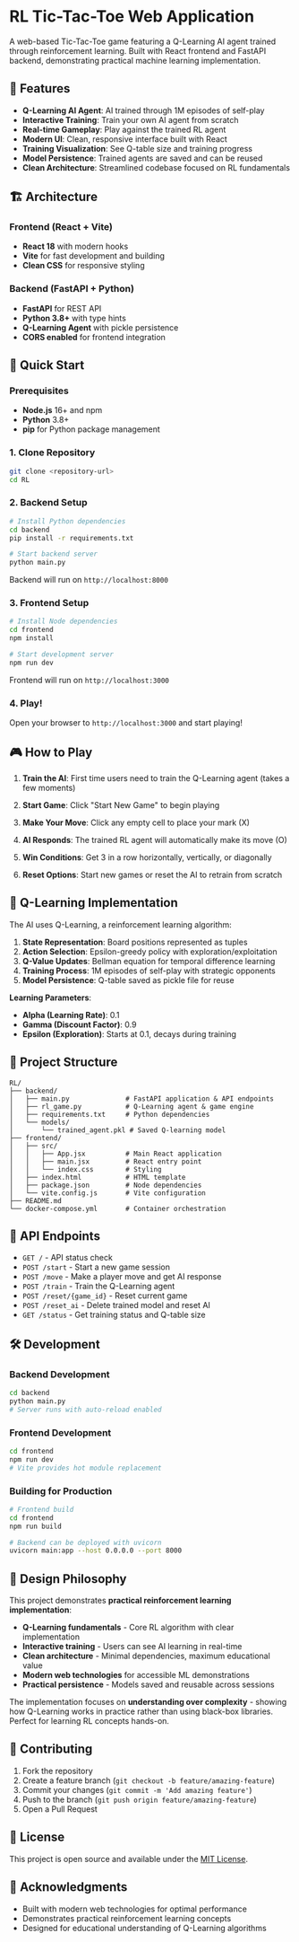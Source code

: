 # RL Tic-Tac-Toe Web Application

A web-based Tic-Tac-Toe game featuring a Q-Learning AI agent trained through reinforcement learning. Built with React frontend and FastAPI backend, demonstrating practical machine learning implementation.

## 🎯 Features

- **Q-Learning AI Agent**: AI trained through 1M episodes of self-play
- **Interactive Training**: Train your own AI agent from scratch
- **Real-time Gameplay**: Play against the trained RL agent
- **Modern UI**: Clean, responsive interface built with React
- **Training Visualization**: See Q-table size and training progress
- **Model Persistence**: Trained agents are saved and can be reused
- **Clean Architecture**: Streamlined codebase focused on RL fundamentals

## 🏗️ Architecture

### Frontend (React + Vite)
- **React 18** with modern hooks
- **Vite** for fast development and building
- **Clean CSS** for responsive styling

### Backend (FastAPI + Python)
- **FastAPI** for REST API
- **Python 3.8+** with type hints
- **Q-Learning Agent** with pickle persistence
- **CORS enabled** for frontend integration

## 🚀 Quick Start

### Prerequisites
- **Node.js** 16+ and npm
- **Python** 3.8+
- **pip** for Python package management

### 1. Clone Repository
```bash
git clone <repository-url>
cd RL
```

### 2. Backend Setup
```bash
# Install Python dependencies
cd backend
pip install -r requirements.txt

# Start backend server
python main.py
```
Backend will run on `http://localhost:8000`

### 3. Frontend Setup
```bash
# Install Node dependencies
cd frontend
npm install

# Start development server
npm run dev
```
Frontend will run on `http://localhost:3000`

### 4. Play!
Open your browser to `http://localhost:3000` and start playing!

## 🎮 How to Play

1. **Train the AI**: First time users need to train the Q-Learning agent (takes a few moments)

2. **Start Game**: Click "Start New Game" to begin playing

3. **Make Your Move**: Click any empty cell to place your mark (X)

4. **AI Responds**: The trained RL agent will automatically make its move (O)

5. **Win Conditions**: Get 3 in a row horizontally, vertically, or diagonally

6. **Reset Options**: Start new games or reset the AI to retrain from scratch

## 🧠 Q-Learning Implementation

The AI uses Q-Learning, a reinforcement learning algorithm:

1. **State Representation**: Board positions represented as tuples
2. **Action Selection**: Epsilon-greedy policy with exploration/exploitation
3. **Q-Value Updates**: Bellman equation for temporal difference learning
4. **Training Process**: 1M episodes of self-play with strategic opponents
5. **Model Persistence**: Q-table saved as pickle file for reuse

**Learning Parameters**:
- **Alpha (Learning Rate)**: 0.1
- **Gamma (Discount Factor)**: 0.9  
- **Epsilon (Exploration)**: Starts at 0.1, decays during training

## 📁 Project Structure

```
RL/
├── backend/
│   ├── main.py              # FastAPI application & API endpoints
│   ├── rl_game.py           # Q-Learning agent & game engine
│   ├── requirements.txt     # Python dependencies
│   └── models/
│       └── trained_agent.pkl # Saved Q-learning model
├── frontend/
│   ├── src/
│   │   ├── App.jsx          # Main React application
│   │   ├── main.jsx         # React entry point
│   │   └── index.css        # Styling
│   ├── index.html           # HTML template
│   ├── package.json         # Node dependencies
│   └── vite.config.js       # Vite configuration
├── README.md
└── docker-compose.yml       # Container orchestration
```

## 🔧 API Endpoints

- `GET /` - API status check
- `POST /start` - Start a new game session
- `POST /move` - Make a player move and get AI response
- `POST /train` - Train the Q-Learning agent
- `POST /reset/{game_id}` - Reset current game
- `POST /reset_ai` - Delete trained model and reset AI
- `GET /status` - Get training status and Q-table size

## 🛠️ Development

### Backend Development
```bash
cd backend
python main.py
# Server runs with auto-reload enabled
```

### Frontend Development  
```bash
cd frontend
npm run dev
# Vite provides hot module replacement
```

### Building for Production
```bash
# Frontend build
cd frontend
npm run build

# Backend can be deployed with uvicorn
uvicorn main:app --host 0.0.0.0 --port 8000
```

## 🎯 Design Philosophy

This project demonstrates **practical reinforcement learning implementation**:

- **Q-Learning fundamentals** - Core RL algorithm with clear implementation
- **Interactive training** - Users can see AI learning in real-time
- **Clean architecture** - Minimal dependencies, maximum educational value
- **Modern web technologies** for accessible ML demonstrations
- **Practical persistence** - Models saved and reusable across sessions

The implementation focuses on **understanding over complexity** - showing how Q-Learning works in practice rather than using black-box libraries. Perfect for learning RL concepts hands-on.

## 🤝 Contributing

1. Fork the repository
2. Create a feature branch (`git checkout -b feature/amazing-feature`)
3. Commit your changes (`git commit -m 'Add amazing feature'`)
4. Push to the branch (`git push origin feature/amazing-feature`)
5. Open a Pull Request

## 📝 License

This project is open source and available under the [MIT License](LICENSE).

## 🎉 Acknowledgments

- Built with modern web technologies for optimal performance
- Demonstrates practical reinforcement learning concepts
- Designed for educational understanding of Q-Learning algorithms